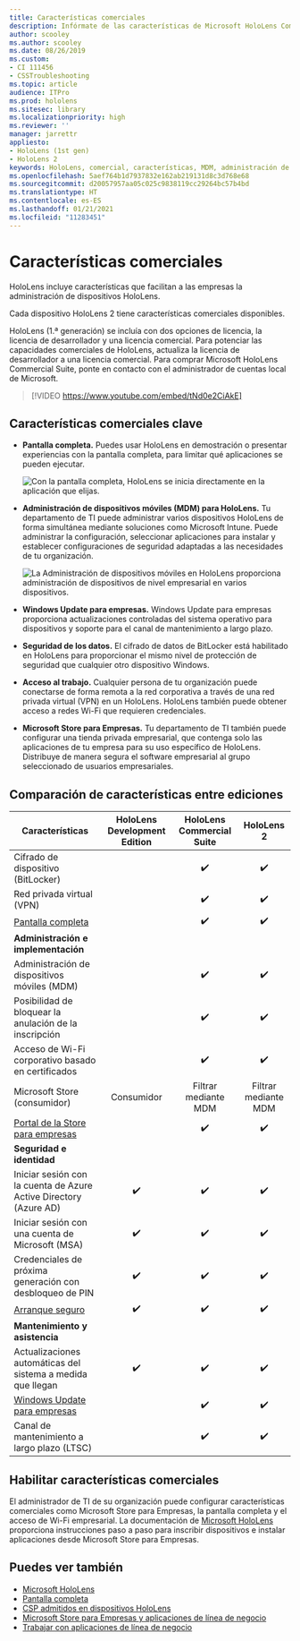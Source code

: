 ```yaml
---
title: Características comerciales
description: Infórmate de las características de Microsoft HoloLens Commercial Suite que facilitan a las empresas la administración de dispositivos HoloLens.
author: scooley
ms.author: scooley
ms.date: 08/26/2019
ms.custom:
- CI 111456
- CSSTroubleshooting
ms.topic: article
audience: ITPro
ms.prod: hololens
ms.sitesec: library
ms.localizationpriority: high
ms.reviewer: ''
manager: jarrettr
appliesto:
- HoloLens (1st gen)
- HoloLens 2
keywords: HoloLens, comercial, características, MDM, administración de dispositivos móviles, pantalla completa
ms.openlocfilehash: 5aef764b1d7937832e162ab219131d8c3d768e68
ms.sourcegitcommit: d20057957aa05c025c9838119cc29264bc57b4bd
ms.translationtype: HT
ms.contentlocale: es-ES
ms.lasthandoff: 01/21/2021
ms.locfileid: "11283451"
---
```

# Características comerciales

HoloLens incluye características que facilitan a las empresas la administración de dispositivos HoloLens.

Cada dispositivo HoloLens 2 tiene características comerciales disponibles.

HoloLens (1.ª generación) se incluía con dos opciones de licencia, la licencia de desarrollador y una licencia comercial. Para potenciar las capacidades comerciales de HoloLens, actualiza la licencia de desarrollador a una licencia comercial. Para comprar Microsoft HoloLens Commercial Suite, ponte en contacto con el administrador de cuentas local de Microsoft.

>[!VIDEO https://www.youtube.com/embed/tNd0e2CiAkE]

## Características comerciales clave

- **Pantalla completa.** Puedes usar HoloLens en demostración o presentar experiencias con la pantalla completa, para limitar qué aplicaciones se pueden ejecutar.

  ![Con la pantalla completa, HoloLens se inicia directamente en la aplicación que elijas.](images/201608-kioskmode-400px.png)

- **Administración de dispositivos móviles (MDM) para HoloLens.** Tu departamento de TI puede administrar varios dispositivos HoloLens de forma simultánea mediante soluciones como Microsoft Intune. Puede administrar la configuración, seleccionar aplicaciones para instalar y establecer configuraciones de seguridad adaptadas a las necesidades de tu organización.

  ![La Administración de dispositivos móviles en HoloLens proporciona administración de dispositivos de nivel empresarial en varios dispositivos.](images/201608-enterprisemanagement-400px.png)

- **Windows Update para empresas.** Windows Update para empresas proporciona actualizaciones controladas del sistema operativo para dispositivos y soporte para el canal de mantenimiento a largo plazo.
- **Seguridad de los datos.** El cifrado de datos de BitLocker está habilitado en HoloLens para proporcionar el mismo nivel de protección de seguridad que cualquier otro dispositivo Windows.
- **Acceso al trabajo.** Cualquier persona de tu organización puede conectarse de forma remota a la red corporativa a través de una red privada virtual (VPN) en un HoloLens. HoloLens también puede obtener acceso a redes Wi-Fi que requieren credenciales.
- **Microsoft Store para Empresas.** Tu departamento de TI también puede configurar una tienda privada empresarial, que contenga solo las aplicaciones de tu empresa para su uso específico de HoloLens. Distribuye de manera segura el software empresarial al grupo seleccionado de usuarios empresariales.

## Comparación de características entre ediciones

|Características |HoloLens Development Edition |HoloLens Commercial Suite |HoloLens 2 |
|---|:---:|:---:|:---:|
|Cifrado de dispositivo (BitLocker) | |✔️ |✔️ |
|Red privada virtual (VPN) | |✔️ |✔️ |
|[Pantalla completa](hololens-kiosk.md) | |✔️ |✔️ |
|**Administración e implementación** | | | |
|Administración de dispositivos móviles (MDM) | |✔️ |✔️ |
|Posibilidad de bloquear la anulación de la inscripción | |✔️ |✔️ |
|Acceso de Wi-Fi corporativo basado en certificados | |✔️ |✔️ |
|Microsoft Store (consumidor) |Consumidor |Filtrar mediante MDM |Filtrar mediante MDM |
|[Portal de la Store para empresas](https://docs.microsoft.com/microsoft-store/working-with-line-of-business-apps) | |✔️ |✔️ |
|**Seguridad e identidad** | | | |
|Iniciar sesión con la cuenta de Azure Active Directory (Azure AD) |✔️ |✔️ |✔️ |
|Iniciar sesión con una cuenta de Microsoft (MSA) |✔️ |✔️ |✔️ |
|Credenciales de próxima generación con desbloqueo de PIN |✔️ |✔️ |✔️ |
|[Arranque seguro](https://docs.microsoft.com/windows-hardware/design/device-experiences/oem-secure-boot) |✔️ |✔️ |✔️ |
|**Mantenimiento y asistencia** | | | |
|Actualizaciones automáticas del sistema a medida que llegan |✔️ |✔️ |✔️ |
|[Windows Update para empresas](https://docs.microsoft.com/windows/deployment/update/waas-manage-updates-wufb) | |✔️ |✔️ |
|Canal de mantenimiento a largo plazo (LTSC) | |✔️ |✔️ |

## Habilitar características comerciales

El administrador de TI de su organización puede configurar características comerciales como Microsoft Store para Empresas, la pantalla completa y el acceso de Wi-Fi empresarial. La documentación de [Microsoft HoloLens](index.yml) proporciona instrucciones paso a paso para inscribir dispositivos e instalar aplicaciones desde Microsoft Store para Empresas.

## Puedes ver también

- [Microsoft HoloLens](index.yml)
- [Pantalla completa](hololens-kiosk.md)
- [CSP admitidos en dispositivos HoloLens](/windows/client-management/mdm/configuration-service-provider-reference#csps-supported-in-hololens-devices)
- [Microsoft Store para Empresas y aplicaciones de línea de negocio](https://blogs.technet.microsoft.com/sbucci/2016/04/13/windows-store-for-business-and-line-of-business-applications/)
- [Trabajar con aplicaciones de línea de negocio](/microsoft-store/working-with-line-of-business-apps)
